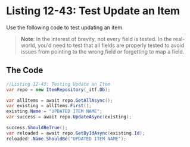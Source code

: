 # Listing 12-43: Test Update an Item

Use the following code to test updating an item.

>**Note**: In the interest of brevity, not every field is tested.  In the real-world, you'd need to test that all fields are properly tested to avoid issues from pointing to the wrong field or forgetting to map a field.

## The Code  

```cs
//Listing 12-43: Testing Update an Item
var repo = new ItemRepository(_itf.Db);

var allItems = await repo.GetAllAsync();
var existing = allItems.First();
existing.Name = "UPDATED ITEM NAME";
var success = await repo.UpdateAsync(existing);

success.ShouldBeTrue();
var reloaded = await repo.GetByIdAsync(existing.Id);
reloaded!.Name.ShouldBe("UPDATED ITEM NAME");
```  